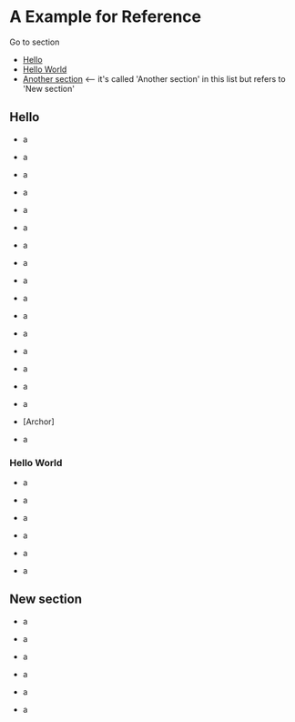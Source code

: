 # A Example for Reference

Go to section
* [Hello](#hello)  
* [Hello World](#hello-world)
* [Another section](#new-section)    <-- it's called 'Another section' in this list but refers to 'New section'

## Hello

- a

- a

- a

- a

- a

- a

- a

- a

- a

- a

- a

- a

- a

- a

- a

- a

- [Archor]

- a

### Hello World

- a

- a

- a

- a

- a

- a

## New section

- a

- a

- a

- a

- a

- a
